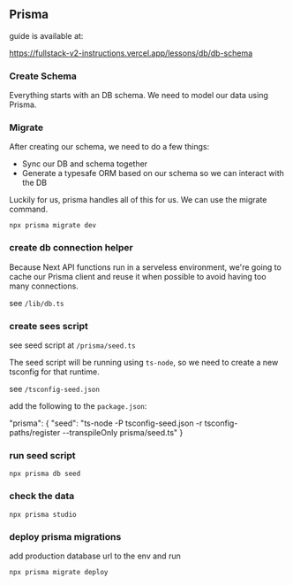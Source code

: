 ## Prisma

guide is available at:

https://fullstack-v2-instructions.vercel.app/lessons/db/db-schema

### Create Schema

Everything starts with an DB schema. We need to model our data using Prisma.

### Migrate

After creating our schema, we need to do a few things:

- Sync our DB and schema together
- Generate a typesafe ORM based on our schema so we can interact with the DB

Luckily for us, prisma handles all of this for us. We can use the migrate command.

`npx prisma migrate dev`

### create db connection helper

Because Next API functions run in a serveless environment, we're going to cache our Prisma client and reuse it when possible to avoid having too many connections.

see `/lib/db.ts`

### create sees script

see seed script at `/prisma/seed.ts`

The seed script will be running using `ts-node`, so we need to create a new tsconfig for that runtime.

see `/tsconfig-seed.json`

add the following to the `package.json`:

"prisma": {
"seed": "ts-node -P tsconfig-seed.json -r tsconfig-paths/register --transpileOnly prisma/seed.ts"
}

### run seed script

`npx prisma db seed`

### check the data

`npx prisma studio`

### deploy prisma migrations

add production database url to the env and run

`npx prisma migrate deploy`
